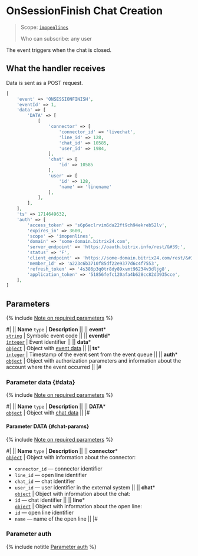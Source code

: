 # OnSessionFinish Chat Creation

> Scope: [`imopenlines`](../../../scopes/permissions.md) 
>
> Who can subscribe: any user

The event triggers when the chat is closed.

## What the handler receives

Data is sent as a POST request.

```php
[
    'event' => 'ONSESSIONFINISH',
    'eventId' => 1,
    'data' => [
        'DATA' => [
            [
                'connector' => [
                    'connector_id' => 'livechat',
                    'line_id' => 128,
                    'chat_id' => 10585,
                    'user_id' => 1984,
                ],
                'chat' => [
                    'id' => 10585
                ],
                'user' => [
                    'id' => 128,
                    'name' => 'linename'
                ],
            ],
        ],
    ],
    'ts' => 1714649632,
    'auth' => [
        'access_token' => 's6p6eclrvim6da22ft9ch94ekreb52lv',
        'expires_in' => 3600,
        'scope' => 'imopenlines',
        'domain' => 'some-domain.bitrix24.com',
        'server_endpoint' => 'https://oauth.bitrix.info/rest/&#39;',
        'status' => 'F',
        'client_endpoint' => 'https://some-domain.bitrix24.com/rest/&#39;',
        'member_id' => 'a223c6b3710f85df22e9377d6c4f7553',
        'refresh_token' => '4s386p3q0tr8dy89xvmt96234v3dljg8',
        'application_token' => '51856fefc120afa4b628cc82d3935cce',
    ],
]
```

## Parameters

{% include [Note on required parameters](../../../../_includes/required.md) %}

#|
|| **Name**
`type` | **Description** ||
|| **event***  
[`string`](../../../data-types.md) | Symbolic event code ||
|| **eventId***  
[`integer`](../../../data-types.md) | Event identifier ||
|| **data***  
[`object`](../../../data-types.md) | Object with [event data](#data) ||
|| **ts***  
[`integer`](../../../data-types.md) | Timestamp of the event sent from the event queue ||
|| **auth***  
[`object`](../../../data-types.md) | Object with authorization parameters and information about the account where the event occurred ||
|#

### Parameter data {#data}

{% include [Note on required parameters](../../../../_includes/required.md) %}

#|
|| **Name**
`type` | **Description** ||
|| **DATA***  
[`object`](../../../data-types.md) | Object with [chat data](#chat-params) ||
|#

#### Parameter DATA {#chat-params}

{% include [Note on required parameters](../../../../_includes/required.md) %}

#|
|| **Name**
`type` | **Description** ||
|| **connector***  
[`object`](../../../data-types.md) | Object with information about the connector:
- `connector_id` — connector identifier
- `line_id` — open line identifier
- `chat_id` — chat identifier
- `user_id` — user identifier in the external system
||
|| **chat***  
[`object`](../../../data-types.md) | Object with information about the chat:
- `id` — chat identifier ||
|| **line***  
[`object`](../../../data-types.md) | Object with information about the open line:
- `id` — open line identifier
- `name` — name of the open line ||
|#

### Parameter auth

{% include notitle [Parameter auth](../../../../_includes/auth-params-in-events.md) %}